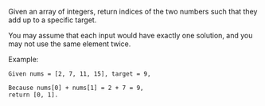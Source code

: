 Given an array of integers, return indices of the two numbers such that they add up to a specific target.

You may assume that each input would have exactly one solution, and you may not use the same element twice.

Example:
````
Given nums = [2, 7, 11, 15], target = 9,

Because nums[0] + nums[1] = 2 + 7 = 9,
return [0, 1].
````

